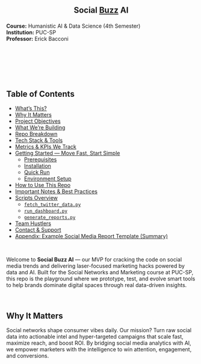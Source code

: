 
<br>

## <p align="center">  Social [Buzz]() AI

**Course:** Humanistic AI & Data Science (4th Semester)  
**Institution:** PUC-SP  
**Professor:** Erick Bacconi  


<br><br>









<br><br>

## Table of Contents

- [What’s This?](#whats-this)  
- [Why It Matters](#why-it-matters)  
- [Project Objectives](#project-objectives)  
- [What We’re Building](#what-were-building)  
- [Repo Breakdown](#repo-breakdown)  
- [Tech Stack & Tools](#tech-stack--tools)  
- [Metrics & KPIs We Track](#metrics--kpis-we-track)  
- [Getting Started — Move Fast, Start Simple](#getting-started--move-fast-start-simple)  
  - [Prerequisites](#prerequisites)  
  - [Installation](#installation)  
  - [Quick Run](#quick-run)  
  - [Environment Setup](#environment-setup)  
- [How to Use This Repo](#how-to-use-this-repo)  
- [Important Notes & Best Practices](#important-notes--best-practices)  
- [Scripts Overview](#scripts-overview)  
  - [`fetch_twitter_data.py`](#fetch_twitter_datapy)  
  - [`run_dashboard.py`](#run_dashboardpy)  
  - [`generate_reports.py`](#generate_reportspy)  
- [Team Hustlers](#team-hustlers)  
- [Contact & Support](#contact--support)  
- [Appendix: Example Social Media Report Template (Summary)](#appendix-example-social-media-report-template-summary)  


<br>

Welcome to **Social Buzz AI** — our MVP for cracking the code on social media trends and delivering laser-focused marketing hacks powered by data and AI. Built for the Social Networks and Marketing course at PUC-SP, this repo is the playground where we prototype, test, and evolve smart tools to help brands dominate digital spaces through real data-driven insights.

<br>

## Why It Matters

Social networks shape consumer vibes daily. Our mission? Turn raw social data into actionable intel and hyper-targeted campaigns that scale fast, maximize reach, and boost ROI. By bridging social media analytics with AI, we empower marketers with the intelligence to win attention, engagement, and conversions.

<br>
